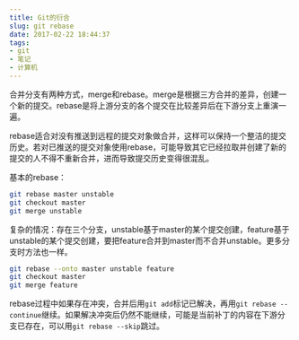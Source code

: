 ```yaml
---
title: Git的衍合
slug: git rebase
date: 2017-02-22 18:44:37
tags:
- git
- 笔记
- 计算机
---
```


合并分支有两种方式，merge和rebase。merge是根据三方合并的差异，创建一个新的提交。rebase是将上游分支的各个提交在比较差异后在下游分支上重演一遍。

rebase适合对没有推送到远程的提交对象做合并，这样可以保持一个整洁的提交历史。若对已推送的提交对象使用rebase，可能导致其它已经拉取并创建了新的提交的人不得不重新合并，进而导致提交历史变得很混乱。

基本的rebase：

```bash
git rebase master unstable
git checkout master
git merge unstable
```

复杂的情况：存在三个分支，unstable基于master的某个提交创建，feature基于unstable的某个提交创建，要把feature合并到master而不合并unstable。更多分支时方法也一样。

```bash
git rebase --onto master unstable feature
git checkout master
git merge feature
```

rebase过程中如果存在冲突，合并后用`git add`标记已解决，再用`git rebase --continue`继续。如果解决冲突后仍然不能继续，可能是当前补丁的内容在下游分支已存在，可以用`git rebase --skip`跳过。
